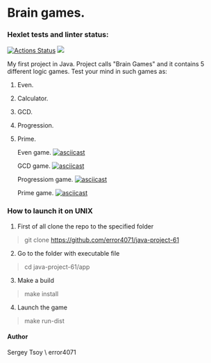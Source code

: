 # Brain games.

### Hexlet tests and linter status:
[![Actions Status](https://github.com/error4071/java-project-61/workflows/hexlet-check/badge.svg)](https://github.com/error4071/java-project-61/actions) <a href="https://codeclimate.com/github/error4071/java-project-61/maintainability"><img src="https://api.codeclimate.com/v1/badges/20302b324a1161512f16/maintainability" /></a>

My first project in Java. Project calls "Brain Games" and it contains 5 different logic games. Test your mind in such games as:

1. Even.
2. Calculator.
3. GCD.
4. Progression.
5. Prime.
   


   Even game.
[![asciicast](https://asciinema.org/a/w9AlWvpcolsbkWMyBQjHpVFsR.svg)](https://asciinema.org/a/w9AlWvpcolsbkWMyBQjHpVFsR)

   GCD game.
[![asciicast](https://asciinema.org/a/PrXG0NyIT2CrRioqdSSjF2alD.svg)](https://asciinema.org/a/PrXG0NyIT2CrRioqdSSjF2alD)

   Progressiom game.
[![asciicast](https://asciinema.org/a/GwomRWP9KtXtZ9iWXRjMqPKlP.svg)](https://asciinema.org/a/GwomRWP9KtXtZ9iWXRjMqPKlP)

   Prime game.
[![asciicast](https://asciinema.org/a/GqEXQcUY7pODCn8a4cZHCiGAg.svg)](https://asciinema.org/a/GqEXQcUY7pODCn8a4cZHCiGAg)


### How to launch it on  UNIX

1. First of all clone the repo to the specified folder
> git clone https://github.com/error4071/java-project-61

2. Go to the folder with executable file
> cd java-project-61/app

3. Make a build
> make install

4. Launch the game
> make run-dist


#### Author
Sergey Tsoy \ error4071
